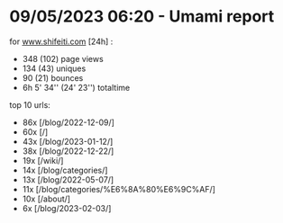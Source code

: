 # 09/05/2023 06:20 - Umami report
for www.shifeiti.com [24h] :

 - 348 (102) page views
 - 134 (43) uniques
 - 90 (21) bounces
 - 6h 5' 34'' (24' 23'') totaltime


top 10 urls:
 - 86x [/blog/2022-12-09/]
 - 60x [/]
 - 43x [/blog/2023-01-12/]
 - 38x [/blog/2022-12-22/]
 - 19x [/wiki/]
 - 14x [/blog/categories/]
 - 13x [/blog/2022-05-07/]
 - 11x [/blog/categories/%E6%8A%80%E6%9C%AF/]
 - 10x [/about/]
 - 6x [/blog/2023-02-03/]


